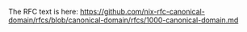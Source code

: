 The RFC text is here: https://github.com/nix-rfc-canonical-domain/rfcs/blob/canonical-domain/rfcs/1000-canonical-domain.md
